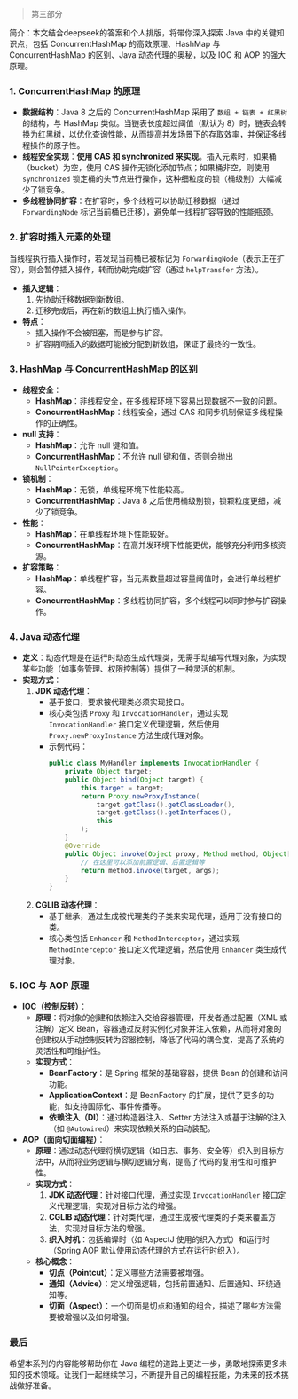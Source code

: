 
> 第三部分

简介：本文结合deepseek的答案和个人排版，将带你深入探索 Java 中的关键知识点，包括 ConcurrentHashMap 的高效原理、HashMap 与 ConcurrentHashMap 的区别、Java 动态代理的奥秘，以及 IOC 和 AOP 的强大原理。

### 1. **ConcurrentHashMap 的原理**

- **数据结构**：Java 8 之后的 ConcurrentHashMap 采用了 `数组 + 链表 + 红黑树` 的结构，与 HashMap 类似。当链表长度超过阈值（默认为 8）时，链表会转换为红黑树，以优化查询性能，从而提高并发场景下的存取效率，并保证多线程操作的原子性。
- **线程安全实现**：**使用 CAS 和 synchronized 来实现**。插入元素时，如果桶（bucket）为空，使用 CAS 操作无锁化添加节点；如果桶非空，则使用 `synchronized` 锁定桶的头节点进行操作，这种细粒度的锁（桶级别）大幅减少了锁竞争。
- **多线程协同扩容**：在扩容时，多个线程可以协助迁移数据（通过 `ForwardingNode` 标记当前桶已迁移），避免单一线程扩容导致的性能瓶颈。

### 2. **扩容时插入元素的处理**

当线程执行插入操作时，若发现当前桶已被标记为 `ForwardingNode`（表示正在扩容），则会暂停插入操作，转而协助完成扩容（通过 `helpTransfer` 方法）。

- **插入逻辑**：
    1. 先协助迁移数据到新数组。
    2. 迁移完成后，再在新的数组上执行插入操作。
- **特点**：
    - 插入操作不会被阻塞，而是参与扩容。
    - 扩容期间插入的数据可能被分配到新数组，保证了最终的一致性。

### 3. **HashMap 与 ConcurrentHashMap 的区别**

- **线程安全**：
    - **HashMap**：非线程安全，在多线程环境下容易出现数据不一致的问题。
    - **ConcurrentHashMap**：线程安全，通过 CAS 和同步机制保证多线程操作的正确性。
- **null 支持**：
    - **HashMap**：允许 null 键和值。
    - **ConcurrentHashMap**：不允许 null 键和值，否则会抛出 `NullPointerException`。
- **锁机制**：
    - **HashMap**：无锁，单线程环境下性能较高。
    - **ConcurrentHashMap**：Java 8 之后使用桶级别锁，锁颗粒度更细，减少了锁竞争。
- **性能**：
    - **HashMap**：在单线程环境下性能较好。
    - **ConcurrentHashMap**：在高并发环境下性能更优，能够充分利用多核资源。
- **扩容策略**：
    - **HashMap**：单线程扩容，当元素数量超过容量阈值时，会进行单线程扩容。
    - **ConcurrentHashMap**：多线程协同扩容，多个线程可以同时参与扩容操作。

### 4. **Java 动态代理**

- **定义**：动态代理是在运行时动态生成代理类，无需手动编写代理对象，为实现某些功能（如事务管理、权限控制等）提供了一种灵活的机制。
- **实现方式**：
    1. **JDK 动态代理**：
        - 基于接口，要求被代理类必须实现接口。
        - 核心类包括 `Proxy` 和 `InvocationHandler`，通过实现 `InvocationHandler` 接口定义代理逻辑，然后使用 `Proxy.newProxyInstance` 方法生成代理对象。
        - 示例代码：
          ```java
          public class MyHandler implements InvocationHandler {
              private Object target;
              public Object bind(Object target) {
                  this.target = target;
                  return Proxy.newProxyInstance(
                      target.getClass().getClassLoader(),
                      target.getClass().getInterfaces(),
                      this
                  );
              }
              @Override
              public Object invoke(Object proxy, Method method, Object[] args) throws Throwable {
                  // 在这里可以添加前置逻辑、后置逻辑等
                  return method.invoke(target, args);
              }
          }
          ```
    2. **CGLIB 动态代理**：
        - 基于继承，通过生成被代理类的子类来实现代理，适用于没有接口的类。
        - 核心类包括 `Enhancer` 和 `MethodInterceptor`，通过实现 `MethodInterceptor` 接口定义代理逻辑，然后使用 `Enhancer` 类生成代理对象。

### 5. **IOC 与 AOP 原理**

- **IOC（控制反转）**：
    - **原理**：将对象的创建和依赖注入交给容器管理，开发者通过配置（XML 或注解）定义 Bean，容器通过反射实例化对象并注入依赖，从而将对象的创建权从手动控制反转为容器控制，降低了代码的耦合度，提高了系统的灵活性和可维护性。
    - **实现方式**：
        - **BeanFactory**：是 Spring 框架的基础容器，提供 Bean 的创建和访问功能。
        - **ApplicationContext**：是 BeanFactory 的扩展，提供了更多的功能，如支持国际化、事件传播等。
        - **依赖注入（DI）**：通过构造器注入、Setter 方法注入或基于注解的注入（如 `@Autowired`）来实现依赖关系的自动装配。
- **AOP（面向切面编程）**：
    - **原理**：通过动态代理将横切逻辑（如日志、事务、安全等）织入到目标方法中，从而将业务逻辑与横切逻辑分离，提高了代码的复用性和可维护性。
    - **实现方式**：
        1. **JDK 动态代理**：针对接口代理，通过实现 `InvocationHandler` 接口定义代理逻辑，实现对目标方法的增强。
        2. **CGLIB 动态代理**：针对类代理，通过生成被代理类的子类来覆盖方法，实现对目标方法的增强。
        3. **织入时机**：包括编译时（如 AspectJ 使用的织入方式）和运行时（Spring AOP 默认使用动态代理的方式在运行时织入）。
    - **核心概念**：
        - **切点（Pointcut）**：定义哪些方法需要被增强。
        - **通知（Advice）**：定义增强逻辑，包括前置通知、后置通知、环绕通知等。
        - **切面（Aspect）**：一个切面是切点和通知的组合，描述了哪些方法需要被增强以及如何增强。

### 最后

希望本系列的内容能够帮助你在 Java 编程的道路上更进一步，勇敢地探索更多未知的技术领域。让我们一起继续学习，不断提升自己的编程技能，为未来的技术挑战做好准备。